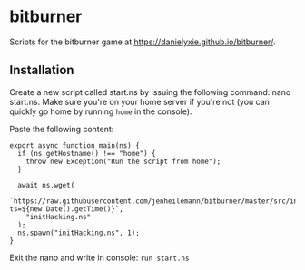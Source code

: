 # bitburner
Scripts for the bitburner game at https://danielyxie.github.io/bitburner/. 


## Installation

Create a new script called start.ns by issuing the following command: nano start.ns. Make sure you're on your home server if you're not (you can quickly go home by running `home` in the console).
    
Paste the following content:

    export async function main(ns) {
      if (ns.getHostname() !== "home") {
        throw new Exception("Run the script from home");
      }

      await ns.wget(
        `https://raw.githubusercontent.com/jenheilemann/bitburner/master/src/initHacking.ns?ts=${new Date().getTime()}`,
        "initHacking.ns"
      );
      ns.spawn("initHacking.ns", 1);
    }

Exit the nano and write in console: `run start.ns`
